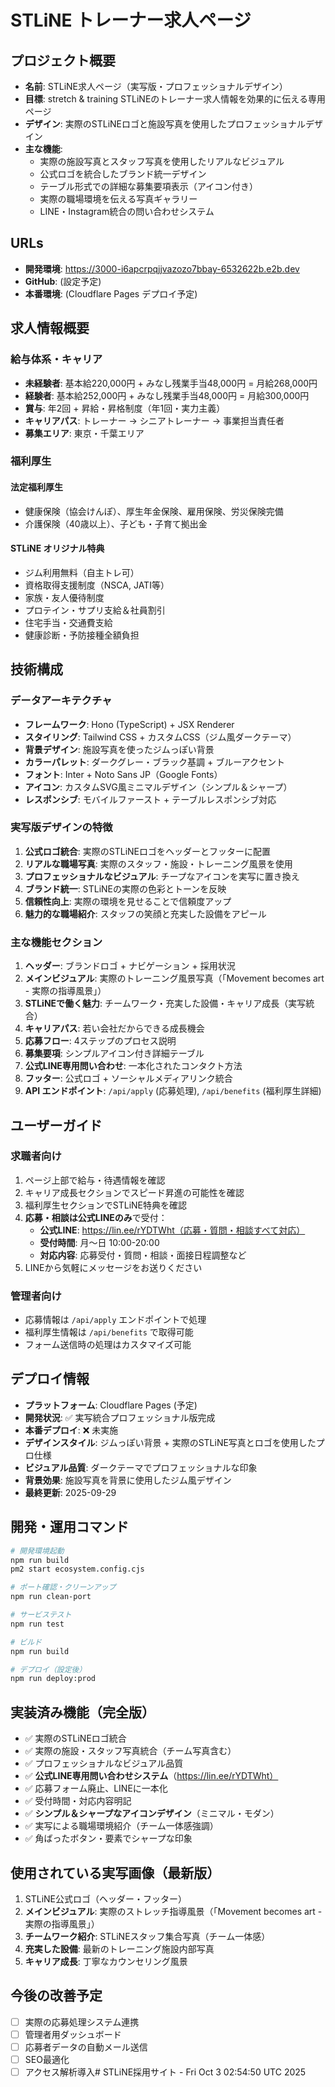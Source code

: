 # STLiNE トレーナー求人ページ

## プロジェクト概要
- **名前**: STLiNE求人ページ（実写版・プロフェッショナルデザイン）
- **目標**: stretch & training STLiNEのトレーナー求人情報を効果的に伝える専用ページ
- **デザイン**: 実際のSTLiNEロゴと施設写真を使用したプロフェッショナルデザイン
- **主な機能**: 
  - 実際の施設写真とスタッフ写真を使用したリアルなビジュアル
  - 公式ロゴを統合したブランド統一デザイン
  - テーブル形式での詳細な募集要項表示（アイコン付き）
  - 実際の職場環境を伝える写真ギャラリー
  - LINE・Instagram統合の問い合わせシステム

## URLs
- **開発環境**: https://3000-i6apcrpqjjvazozo7bbay-6532622b.e2b.dev
- **GitHub**: (設定予定)
- **本番環境**: (Cloudflare Pages デプロイ予定)

## 求人情報概要

### 給与体系・キャリア
- **未経験者**: 基本給220,000円 + みなし残業手当48,000円 = 月給268,000円
- **経験者**: 基本給252,000円 + みなし残業手当48,000円 = 月給300,000円
- **賞与**: 年2回 + 昇給・昇格制度（年1回・実力主義）
- **キャリアパス**: トレーナー → シニアトレーナー → 事業担当責任者
- **募集エリア**: 東京・千葉エリア

### 福利厚生
#### 法定福利厚生
- 健康保険（協会けんぽ）、厚生年金保険、雇用保険、労災保険完備
- 介護保険（40歳以上）、子ども・子育て拠出金

#### STLiNE オリジナル特典
- ジム利用無料（自主トレ可）
- 資格取得支援制度（NSCA, JATI等）
- 家族・友人優待制度
- プロテイン・サプリ支給＆社員割引
- 住宅手当・交通費支給
- 健康診断・予防接種全額負担

## 技術構成

### データアーキテクチャ
- **フレームワーク**: Hono (TypeScript) + JSX Renderer
- **スタイリング**: Tailwind CSS + カスタムCSS（ジム風ダークテーマ）
- **背景デザイン**: 施設写真を使ったジムっぽい背景
- **カラーパレット**: ダークグレー・ブラック基調 + ブルーアクセント
- **フォント**: Inter + Noto Sans JP（Google Fonts）
- **アイコン**: カスタムSVG風ミニマルデザイン（シンプル＆シャープ）
- **レスポンシブ**: モバイルファースト + テーブルレスポンシブ対応

### 実写版デザインの特徴
1. **公式ロゴ統合**: 実際のSTLiNEロゴをヘッダーとフッターに配置
2. **リアルな職場写真**: 実際のスタッフ・施設・トレーニング風景を使用
3. **プロフェッショナルなビジュアル**: チープなアイコンを実写に置き換え
4. **ブランド統一**: STLiNEの実際の色彩とトーンを反映
5. **信頼性向上**: 実際の環境を見せることで信頼度アップ
6. **魅力的な職場紹介**: スタッフの笑顔と充実した設備をアピール

### 主な機能セクション
1. **ヘッダー**: ブランドロゴ + ナビゲーション + 採用状況
2. **メインビジュアル**: 実際のトレーニング風景写真（「Movement becomes art - 実際の指導風景」）
3. **STLiNEで働く魅力**: チームワーク・充実した設備・キャリア成長（実写統合）
4. **キャリアパス**: 若い会社だからできる成長機会
5. **応募フロー**: 4ステップのプロセス説明
6. **募集要項**: シンプルアイコン付き詳細テーブル
7. **公式LINE専用問い合わせ**: 一本化されたコンタクト方法
8. **フッター**: 公式ロゴ + ソーシャルメディアリンク統合
9. **API エンドポイント**: `/api/apply` (応募処理), `/api/benefits` (福利厚生詳細)

## ユーザーガイド

### 求職者向け
1. ページ上部で給与・待遇情報を確認
2. キャリア成長セクションでスピード昇進の可能性を確認
3. 福利厚生セクションでSTLiNE特典を確認
4. **応募・相談は公式LINEのみ**で受付：
   - **公式LINE**: https://lin.ee/rYDTWht（応募・質問・相談すべて対応）
   - **受付時間**: 月〜日 10:00-20:00
   - **対応内容**: 応募受付・質問・相談・面接日程調整など
5. LINEから気軽にメッセージをお送りください

### 管理者向け
- 応募情報は `/api/apply` エンドポイントで処理
- 福利厚生情報は `/api/benefits` で取得可能
- フォーム送信時の処理はカスタマイズ可能

## デプロイ情報
- **プラットフォーム**: Cloudflare Pages (予定)
- **開発状況**: ✅ 実写統合プロフェッショナル版完成
- **本番デプロイ**: ❌ 未実施
- **デザインスタイル**: ジムっぽい背景 + 実際のSTLiNE写真とロゴを使用したプロ仕様
- **ビジュアル品質**: ダークテーマでプロフェッショナルな印象
- **背景効果**: 施設写真を背景に使用したジム風デザイン
- **最終更新**: 2025-09-29

## 開発・運用コマンド

```bash
# 開発環境起動
npm run build
pm2 start ecosystem.config.cjs

# ポート確認・クリーンアップ
npm run clean-port

# サービステスト
npm run test

# ビルド
npm run build

# デプロイ（設定後）
npm run deploy:prod
```

## 実装済み機能（完全版）
- ✅ 実際のSTLiNEロゴ統合
- ✅ 実際の施設・スタッフ写真統合（チーム写真含む）
- ✅ プロフェッショナルなビジュアル品質
- ✅ **公式LINE専用問い合わせシステム**（https://lin.ee/rYDTWht）
- ✅ 応募フォーム廃止、LINEに一本化
- ✅ 受付時間・対応内容明記
- ✅ **シンプル＆シャープなアイコンデザイン**（ミニマル・モダン）
- ✅ 実写による職場環境紹介（チーム一体感強調）
- ✅ 角ばったボタン・要素でシャープな印象

## 使用されている実写画像（最新版）
1. STLiNE公式ロゴ（ヘッダー・フッター）
2. **メインビジュアル**: 実際のストレッチ指導風景（「Movement becomes art - 実際の指導風景」）
3. **チームワーク紹介**: STLiNEスタッフ集合写真（チーム一体感）
4. **充実した設備**: 最新のトレーニング施設内部写真
5. **キャリア成長**: 丁寧なカウンセリング風景

## 今後の改善予定
- [ ] 実際の応募処理システム連携
- [ ] 管理者用ダッシュボード
- [ ] 応募者データの自動メール送信
- [ ] SEO最適化
- [ ] アクセス解析導入# STLiNE採用サイト - Fri Oct  3 02:54:50 UTC 2025

